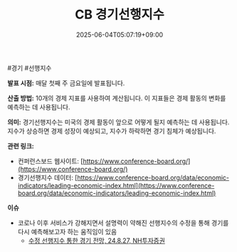 ﻿---
title: "CB 경기선행지수"
date: 2025-06-04T05:07:19+09:00
lastmod: 2025-06-04T05:07:19+09:00
type: docs
sidebar:
  open: true
weight: 2
---
<div style="display:none">
  <meta property="article:published_time" content="2025-06-03T20:07:19Z" />
  <meta property="article:modified_time" content="2025-06-03T20:07:19Z" />
</div>
#경기 #선행지수

**발표 시점:** 매달 첫째 주 금요일에 발표됩니다.

**산출 방법:** 10개의 경제 지표를 사용하여 계산됩니다. 이 지표들은 경제 활동의 변화를 예측하는 데 사용됩니다.

**의미:** 경기선행지수는 미국의 경제 활동이 앞으로 어떻게 될지 예측하는 데 사용됩니다. 지수가 상승하면 경제 성장이 예상되고, 지수가 하락하면 경기 침체가 예상됩니다.

**관련 링크:**

- 컨퍼런스보드 웹사이트: [https://www.conference-board.org/](https://www.conference-board.org/)
- 경기선행지수 데이터: [https://www.conference-board.org/data/economic-indicators/leading-economic-index.html](https://www.conference-board.org/data/economic-indicators/leading-economic-index.html)

**이슈**
- 코로나 이후 서비스가 강해지면서 설명력이 약해진 선행지수의 수정을 통해 경기를 다시 예측해보고자 하는 움직임이 있음
	- [수정 선행지수 통한 경기 전망, 24.8.27, NH투자증권](8.27_수정%20선행지수%20통한%20경기%20전망.pdf#page=1&selection=17,0,25,2&color=yellow)
